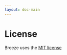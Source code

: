 ```yaml
---
layout: doc-main
---
```


# License

Breeze uses the <a href="http://opensource.org/licenses/mit-license.php">MIT license</a>